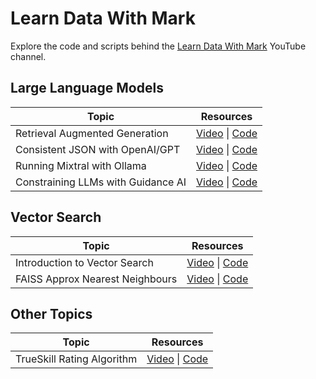 # Learn Data With Mark

Explore the code and scripts behind the [Learn Data With Mark](https://www.youtube.com/@learndatawithmark/videos) YouTube channel.

## Large Language Models

| **Topic**                         | **Resources**                                                                                                     |
|-----------------------------------|-------------------------------------------------------------------------------------------------------------------|
| Retrieval Augmented Generation | [Video](https://www.youtube.com/watch?v=Cim1lNXvCzY&t=63s) \| [Code](https://github.com/mneedham/LearnDataWithMark/tree/main/retrieval-augmented-generation) |
| Consistent JSON with OpenAI/GPT   | [Video](https://www.youtube.com/watch?v=lJJkBaO15Po&t=3s) \| [Code](https://github.com/mneedham/LearnDataWithMark/tree/main/json-gpt) |
| Running Mixtral with Ollama       | [Video](https://www.youtube.com/watch?v=rfr4p0srlqs) \| [Code](https://github.com/mneedham/LearnDataWithMark/tree/main/ollama-mixtral) |
| Constraining LLMs with Guidance AI| [Video](https://www.youtube.com/watch?v=4Wz61w5zbCk) \| [Code](https://github.com/mneedham/LearnDataWithMark/tree/main/guidance-playground) |

## Vector Search

| **Topic**                        | **Resources**                                                                                                   |
|----------------------------------|-----------------------------------------------------------------------------------------------------------------|
| Introduction to Vector Search    | [Video](https://www.youtube.com/watch?v=RWRiTmRsyrY&t=76s) \| [Code](https://github.com/mneedham/LearnDataWithMark/tree/main/intro-vector-search) |
| FAISS Approx Nearest Neighbours  | [Video](https://www.youtube.com/watch?v=iY7HuG1r5YM) \| [Code](https://github.com/mneedham/LearnDataWithMark/tree/main/faiss-ann) |

## Other Topics

| **Topic**                     | **Resources**                                                                                                  |
|-------------------------------|----------------------------------------------------------------------------------------------------------------|
| TrueSkill Rating Algorithm    | [Video](https://www.youtube.com/watch?v=zintSf6A78g) \| [Code](https://github.com/mneedham/LearnDataWithMark/tree/main/trueskill-playground) |
